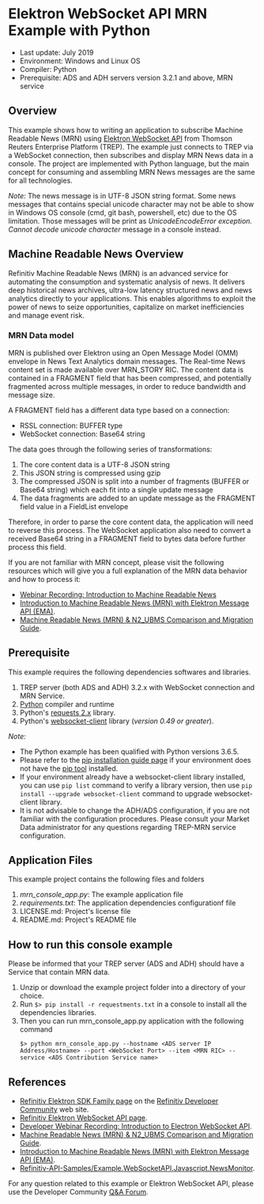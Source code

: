 # Elektron WebSocket API MRN Example with Python
- Last update: July 2019
- Environment: Windows and Linux OS 
- Compiler: Python
- Prerequisite: ADS and ADH servers version 3.2.1 and above, MRN service

## Overview

This example shows how to writing an application to subscribe Machine Readable News (MRN) using [Elektron WebSocket API](https://developers.refinitiv.com/elektron/websocket-api) from Thomson Reuters Enterprise Platform (TREP). The example just connects to TREP via a WebSocket connection, then subscribes and display MRN News data in a console. The project are implemented with Python language, but the main concept for consuming and assembling MRN News messages are the same for all technologies. 

*Note:* The news message is in UTF-8 JSON string format. Some news messages that contains special unicode character may not be able to show in Windows OS console (cmd, git bash, powershell, etc) due to the OS limitation. Those messages will be print as *UnicodeEncodeError exception. Cannot decode unicode character* message in a console instead.

## Machine Readable News Overview

Refinitiv Machine Readable News (MRN) is an advanced service for automating the consumption and systematic analysis of news. It delivers deep historical news archives, ultra-low latency structured news and news analytics directly to your applications. This enables algorithms to exploit the power of news to seize opportunities, capitalize on market inefficiencies and manage event risk.

### MRN Data model
MRN is published over Elektron using an Open Message Model (OMM) envelope in News Text Analytics domain messages. The Real-time News content set is made available over MRN_STORY RIC. The content data is contained in a FRAGMENT field that has been compressed, and potentially fragmented across multiple messages, in order to reduce bandwidth and message size.

A FRAGMENT field has a different data type based on a connection:
* RSSL connection: BUFFER type
* WebSocket connection: Base64 string

The data goes through the following series of transformations:

1. The core content data is a UTF-8 JSON string
2. This JSON string is compressed using gzip
3. The compressed JSON is split into a number of fragments (BUFFER or Base64 string) which each fit into a single update message
4. The data fragments are added to an update message as the FRAGMENT field value in a FieldList envelope

Therefore, in order to parse the core content data, the application will need to reverse this process. The WebSocket application also need to convert a received Base64 string in a FRAGMENT field to bytes data before further process this field.

If you are not familiar with MRN concept, please visit the following resources which will give you a full explanation of the MRN data behavior and how to process it:
* [Webinar Recording: Introduction to Machine Readable News](https://developers.refinitiv.com/news#news-accordion-nid-12045)
* [Introduction to Machine Readable News (MRN) with Elektron Message API (EMA)](https://developers.refinitiv.com/article/introduction-machine-readable-news-mrn-elektron-message-api-ema).
* [Machine Readable News (MRN) & N2_UBMS Comparison and Migration Guide](https://developers.refinitiv.com/article/machine-readable-news-mrn-n2_ubms-comparison-and-migration-guide).

## Prerequisite
This example requires the following dependencies softwares and libraries.
1. TREP server (both ADS and ADH) 3.2.x with WebSocket connection and MRN Service.
2. [Python](https://www.python.org/) compiler and runtime
3. Python's [requests 2.x](https://pypi.org/project/requests/) library.
4. Python's [websocket-client](https://pypi.org/project/websocket-client/) library (*version 0.49 or greater*).

*Note:* 
- The Python example has been qualified with Python versions 3.6.5. 
- Please refer to the [pip installation guide page](https://pip.pypa.io/en/stable/installing/) if your environment does not have the [pip tool](https://pypi.org/project/pip/) installed. 
- If your environment already have a websocket-client library installed, you can use ```pip list``` command to verify a library version, then use ```pip install --upgrade websocket-client``` command to upgrade websocket-client library. 
- It is not advisable to change the ADH/ADS configuration, if you are not familiar with the configuration procedures. Please consult your Market Data administrator for any questions regarding TREP-MRN service configuration.

## Application Files
This example project contains the following files and folders
1. *mrn_console_app.py*: The example application file
2. *requirements.txt*: The application dependencies configurationf file
3. LICENSE.md: Project's license file
4. README.md: Project's README file

## How to run this console example

Please be informed that your TREP server (ADS and ADH) should have a Service that contain MRN data.

1. Unzip or download the example project folder into a directory of your choice. 
2. Run ```$> pip install -r requestments.txt``` in a console to install all the dependencies libraries.
3. Then you can run mrn_console_app.py application with the following command
    ```
    $> python mrn_console_app.py --hostname <ADS server IP Address/Hostname> --port <WebSocket Port> --item <MRN RIC> --service <ADS Contribution Service name>
    ```

## References
* [Refinitiv Elektron SDK Family page](https://developers.refinitiv.com/elektron) on the [Refinitiv Developer Community](https://developers.thomsonreuters.com/) web site.
* [Refinitiv Elektron WebSocket API page](https://developers.refinitiv.com/websocket-api).
* [Developer Webinar Recording: Introduction to Electron WebSocket API](https://www.youtube.com/watch?v=CDKWMsIQfaw).
* [Machine Readable News (MRN) & N2_UBMS Comparison and Migration Guide](https://developers.refinitiv.com/article/machine-readable-news-mrn-n2_ubms-comparison-and-migration-guide).
* [Introduction to Machine Readable News (MRN) with Elektron Message API (EMA)](https://developers.refinitiv.com/article/introduction-machine-readable-news-mrn-elektron-message-api-ema).
* [Refinitiv-API-Samples/Example.WebSocketAPI.Javascript.NewsMonitor](https://github.com/Refinitiv-API-Samples/Example.WebSocketAPI.Javascript.NewsMonitor).

For any question related to this example or Elektron WebSocket API, please use the Developer Community [Q&A Forum](https://community.developers.refinitiv.com/spaces/152/websocket-api.html).